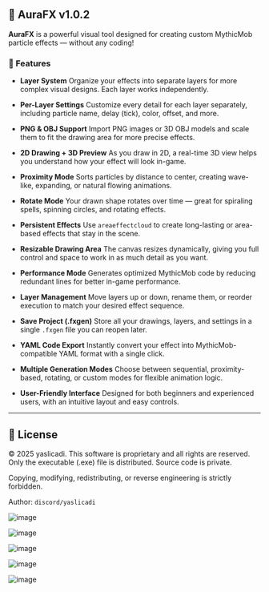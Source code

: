 



## 🎉 AuraFX v1.0.2

**AuraFX** is a powerful visual tool designed for creating custom MythicMob particle effects — without any coding!



### 🧩 Features 

* **Layer System**
  Organize your effects into separate layers for more complex visual designs. Each layer works independently.

* **Per-Layer Settings**
  Customize every detail for each layer separately, including particle name, delay (tick), color, offset, and more.

* **PNG & OBJ Support**
  Import PNG images or 3D OBJ models and scale them to fit the drawing area for more precise effects.

* **2D Drawing + 3D Preview**
  As you draw in 2D, a real-time 3D view helps you understand how your effect will look in-game.

* **Proximity Mode**
  Sorts particles by distance to center, creating wave-like, expanding, or natural flowing animations.

* **Rotate Mode**
  Your drawn shape rotates over time — great for spiraling spells, spinning circles, and rotating effects.

* **Persistent Effects**
  Use `areaeffectcloud` to create long-lasting or area-based effects that stay in the scene.

* **Resizable Drawing Area**
  The canvas resizes dynamically, giving you full control and space to work in as much detail as you want.

* **Performance Mode**
  Generates optimized MythicMob code by reducing redundant lines for better in-game performance.

* **Layer Management**
  Move layers up or down, rename them, or reorder execution to match your desired effect sequence.

* **Save Project (.fxgen)**
  Store all your drawings, layers, and settings in a single `.fxgen` file you can reopen later.

* **YAML Code Export**
  Instantly convert your effect into MythicMob-compatible YAML format with a single click.

* **Multiple Generation Modes**
  Choose between sequential, proximity-based, rotating, or custom modes for flexible animation logic.

* **User-Friendly Interface**
  Designed for both beginners and experienced users, with an intuitive layout and easy controls.

---

## 📜 License

© 2025 yaslicadi. This software is proprietary and all rights are reserved.
Only the executable (.exe) file is distributed. Source code is private.

Copying, modifying, redistributing, or reverse engineering is strictly forbidden.

Author: `discord/yaslicadi`

![image](https://github.com/user-attachments/assets/f348d73f-6f53-4e5f-bc1f-241d01ee2276)

![image](https://github.com/user-attachments/assets/a80cac11-ec3f-4864-b140-4938f62ac57e)

![image](https://github.com/user-attachments/assets/12787811-750c-4621-b4c3-9011487756e2)

![image](https://github.com/user-attachments/assets/e75ed5cf-4877-4b60-9a0c-4beca3d5af61)

![image](https://github.com/user-attachments/assets/bd43041b-bd32-4bd2-9410-5a0289484de3)


